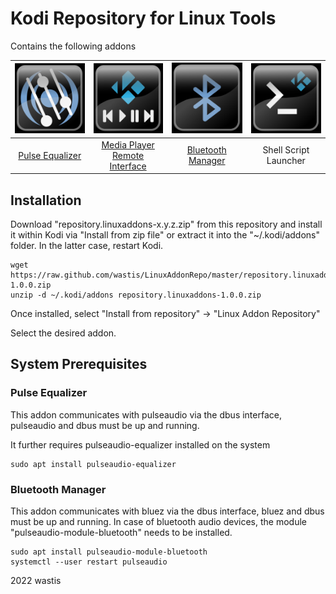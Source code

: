 # Kodi Repository for Linux Tools

Contains the following addons

|<img src="addons/script.pulseequalizer.gui/resources/media/icon1.png" alt="drawing" width="200"/> | <img src="addons/service.mpremote.interface/resources/media/icon1.png" alt="drawing" width="200"/>      | <img src="addons/script.bluetooth.man/resources/media/icon.png" alt="drawing" width="200"/>        | <img src="addons/script.shellscript.launcher/resources/media/icon.png" alt="drawing" width="200"/> |
|:--------------:|:-----------:|:------------:|:------------:|	
|[Pulse Equalizer](https://github.com/wastis/PulseEqualizerGui)|[Media Player Remote Interface](https://github.com/wastis/MediaPlayerRemoteInterface)|[Bluetooth Manager](https://github.com/wastis/BluetoothManager)|Shell Script Launcher|

## Installation

Download "repository.linuxaddons-x.y.z.zip" from this repository and install it within Kodi via "Install from zip file" or extract it into the "~/.kodi/addons" folder. In the latter case, restart Kodi.

	wget https://raw.github.com/wastis/LinuxAddonRepo/master/repository.linuxaddons-1.0.0.zip
	unzip -d ~/.kodi/addons repository.linuxaddons-1.0.0.zip

Once installed, select "Install from repository" -> "Linux Addon Repository"

Select the desired addon. 

## System Prerequisites

### Pulse Equalizer

This addon communicates with pulseaudio via the dbus interface, pulseaudio and dbus must be up and running.

It further requires pulseaudio-equalizer installed on the system

	sudo apt install pulseaudio-equalizer

### Bluetooth Manager

This addon communicates with bluez via the dbus interface, bluez and dbus must be up and running. In case of bluetooth audio devices, the module "pulseaudio-module-bluetooth" needs to be installed.

	sudo apt install pulseaudio-module-bluetooth
	systemctl --user restart pulseaudio


2022 wastis


